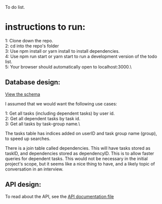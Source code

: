To do list.  

# instructions to run:
1:  Clone down the repo.\
2:  cd into the repo's folder\
3:  Use npm install or yarn install to install dependencies.\
4:  Use npm run start or yarn start to run a development version of the todo list.\
5:  Your browser should automatically open to localhost:3000.\


## Database design:
[View the schema](./database/schema.sql)

I assumed that we would want the following use cases:

1:  Get all tasks (including dependent tasks) by user id.\
2:  Get all dependent tasks by task id.\
3:  Get all tasks by task-group name.\

The tasks table has indices added on userID and task group name (group), to speed up searches.

There is a join table called dependencies.  This will have tasks stored as taskID, and dependencies stored as dependencyID.  This is to allow faster queries for dependent tasks.  This would not be necessary in the initial project's scope, but it seems like a nice thing to have, and a likely topic of conversation in an interview.

## API design:
To read about the API, see the [API documentation file](./api/api.js)



